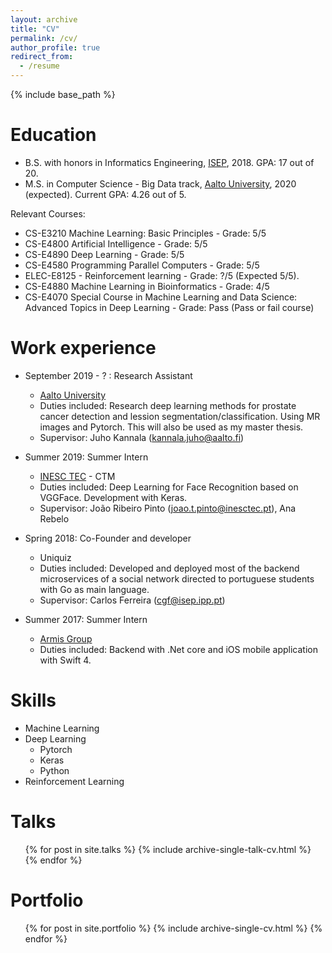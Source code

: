 ```yaml
---
layout: archive
title: "CV"
permalink: /cv/
author_profile: true
redirect_from:
  - /resume
---
```


{% include base_path %}

Education
======
* B.S. with honors in Informatics Engineering, [ISEP](http://isep.ipp.pt/), 2018. GPA: 17 out of 20.
* M.S. in Computer Science - Big Data track, [Aalto University](https://www.aalto.fi/en), 2020 (expected). Current GPA: 4.26 out of 5.

Relevant Courses:
  * CS-E3210 	Machine Learning: Basic Principles - Grade: 5/5
  * CS-E4800 	Artificial Intelligence - Grade: 5/5
  * CS-E4890 	Deep Learning - Grade: 5/5
  * CS-E4580 	Programming Parallel Computers - Grade: 5/5
  * ELEC-E8125 - Reinforcement learning - Grade: ?/5 (Expected 5/5).
  * CS-E4880 	Machine Learning in Bioinformatics - Grade: 4/5
  * CS-E4070 	Special Course in Machine Learning and Data Science: Advanced Topics in Deep Learning - Grade: Pass (Pass or fail course)

Work experience
======

* September 2019 - ? : Research Assistant
  * [Aalto University](https://www.aalto.fi/fi)
  * Duties included: Research deep learning methods for prostate cancer detection and lession segmentation/classification. Using MR images and Pytorch. This will also be used as my master thesis. 
  * Supervisor: Juho Kannala (kannala.juho@aalto.fi)

* Summer 2019: Summer Intern
  * [INESC TEC](https://www.inesctec.pt/en) - CTM 
  * Duties included: Deep Learning for Face Recognition based on VGGFace. Development with Keras. 
  * Supervisor: João Ribeiro Pinto (joao.t.pinto@inesctec.pt), Ana Rebelo

* Spring 2018: Co-Founder and developer
  * Uniquiz
  * Duties included: Developed and deployed most of the backend microservices of a social network directed to portuguese students with Go as main language.
  * Supervisor: Carlos Ferreira (cgf@isep.ipp.pt)

* Summer 2017: Summer Intern
  * [Armis Group](http://www.armis.pt/)
  * Duties included: Backend with .Net core and iOS mobile application with Swift 4.


  
  
Skills
======
* Machine Learning
* Deep Learning 
  * Pytorch 
  * Keras
  * Python
* Reinforcement Learning 

  
Talks
======
  <ul>{% for post in site.talks %}
    {% include archive-single-talk-cv.html %}
  {% endfor %}</ul>
  
Portfolio
======
  <ul>{% for post in site.portfolio %}
    {% include archive-single-cv.html %}
  {% endfor %}</ul>
